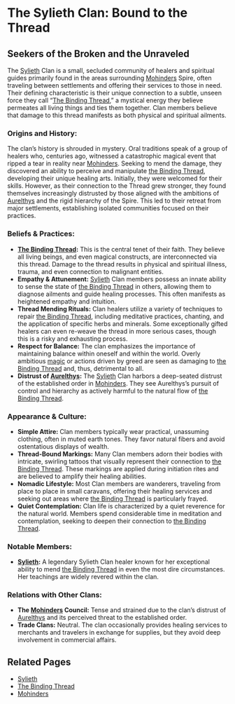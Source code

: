# The Sylieth Clan: Bound to the Thread
## Seekers of the Broken and the Unraveled

The [Sylieth](/being/character/sylieth.md) Clan is a small, secluded community of healers and spiritual guides primarily found in the areas surrounding [Mohinders](/geography/settlement/city/mohinders.md) Spire, often traveling between settlements and offering their services to those in need. Their defining characteristic is their unique connection to a subtle, unseen force they call “[The Binding Thread](/being/character/sylieth/the-binding-thread.md),” a mystical energy they believe permeates all living things and ties them together. Clan members believe that damage to this thread manifests as both physical and spiritual ailments.

### **Origins and History:**

The clan’s history is shrouded in mystery. Oral traditions speak of a group of healers who, centuries ago, witnessed a catastrophic magical event that ripped a tear in reality near [Mohinders](/geography/settlement/city/mohinders.md). Seeking to mend the damage, they discovered an ability to perceive and manipulate [the Binding Thread](/being/character/sylieth/the-binding-thread.md), developing their unique healing arts.  Initially, they were welcomed for their skills. However, as their connection to the Thread grew stronger, they found themselves increasingly distrusted by those aligned with the ambitions of [Aurelthys](/being/deity/aurelthys.md) and the rigid hierarchy of the Spire.  This led to their retreat from major settlements, establishing isolated communities focused on their practices.

### **Beliefs & Practices:**

*   **[The Binding Thread](/being/character/sylieth/the-binding-thread.md):** This is the central tenet of their faith. They believe all living beings, and even magical constructs, are interconnected via this thread. Damage to the thread results in physical and spiritual illness, trauma, and even connection to malignant entities. 
*   **Empathy & Attunement:** [Sylieth](/being/character/sylieth.md) Clan members possess an innate ability to sense the state of [the Binding Thread](/being/character/sylieth/the-binding-thread.md) in others, allowing them to diagnose ailments and guide healing processes. This often manifests as heightened empathy and intuition.
*   **Thread Mending Rituals:** Clan healers utilize a variety of techniques to repair [the Binding Thread](/being/character/sylieth/the-binding-thread.md), including meditative practices, chanting, and the application of specific herbs and minerals. Some exceptionally gifted healers can even re-weave the thread in more serious cases, though this is a risky and exhausting process.
*   **Respect for Balance:** The clan emphasizes the importance of maintaining balance within oneself and within the world. Overly ambitious [magic](/structure/mechanic/magic.md) or actions driven by greed are seen as damaging to [the Binding Thread](/being/character/sylieth/the-binding-thread.md) and, thus, detrimental to all.
*   **Distrust of [Aurelthys](/being/deity/aurelthys.md):** The [Sylieth](/being/character/sylieth.md) Clan harbors a deep-seated distrust of the established order in [Mohinders](/geography/settlement/city/mohinders.md). They see Aurelthys’s pursuit of control and hierarchy as actively harmful to the natural flow of [the Binding Thread](/being/character/sylieth/the-binding-thread.md).

### **Appearance & Culture:**

*   **Simple Attire:** Clan members typically wear practical, unassuming clothing, often in muted earth tones. They favor natural fibers and avoid ostentatious displays of wealth.
*   **Thread-Bound Markings:** Many Clan members adorn their bodies with intricate, swirling tattoos that visually represent their connection to [the Binding Thread](/being/character/sylieth/the-binding-thread.md). These markings are applied during initiation rites and are believed to amplify their healing abilities.
*   **Nomadic Lifestyle:** Most Clan members are wanderers, traveling from place to place in small caravans, offering their healing services and seeking out areas where [the Binding Thread](/being/character/sylieth/the-binding-thread.md) is particularly frayed.
*   **Quiet Contemplation:** Clan life is characterized by a quiet reverence for the natural world. Members spend considerable time in meditation and contemplation, seeking to deepen their connection to [the Binding Thread](/being/character/sylieth/the-binding-thread.md).

### **Notable Members:**

*   **[Sylieth](/being/character/sylieth.md):** A legendary Sylieth Clan healer known for her exceptional ability to mend [the Binding Thread](/being/character/sylieth/the-binding-thread.md) in even the most dire circumstances. Her teachings are widely revered within the clan.

### **Relations with Other Clans:**

*   **The [Mohinders](/geography/settlement/city/mohinders.md) Council:** Tense and strained due to the clan’s distrust of [Aurelthys](/being/deity/aurelthys.md) and its perceived threat to the established order.
*   **Trade Clans:** Neutral. The clan occasionally provides healing services to merchants and travelers in exchange for supplies, but they avoid deep involvement in commercial affairs.

## Related Pages
*   [Sylieth](/being/character/sylieth.md)
*   [The Binding Thread](/being/character/sylieth/the-binding-thread.md)
*   [Mohinders](/geography/settlement/city/mohinders.md)
